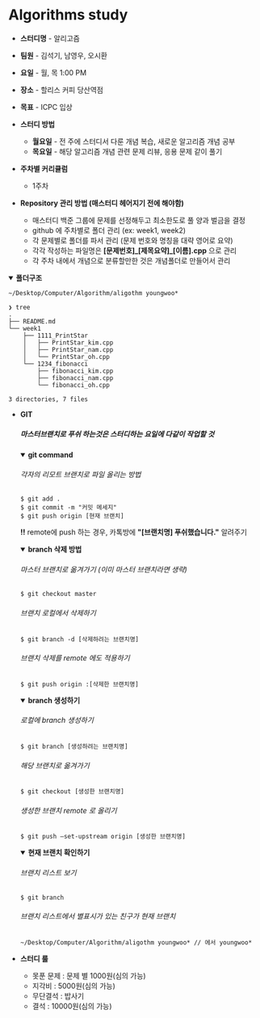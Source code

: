 <h1> Algorithms study</h1>

-	**스터디명** - 알리고즘

-	**팀원** - 김석기, 남영우, 오시환

-	**요일** - 월, 목 1:00 PM

-	**장소** - 할리스 커피 당산역점

-	**목표** - ICPC 입상

-	**스터디 방법**

	-	**월요일** - 전 주에 스터디서 다룬 개념 복습, 새로운 알고리즘 개념 공부
	-	**목요일** - 해당 알고리즘 개념 관련 문제 리뷰, 응용 문제 같이 풀기

-	**주차별 커리큘럼**

	-	1주차

-	**Repository 관리 방법 (매스터디 헤어지기 전에 해야함)**

	-	매스터디 백준 그룹에 문제를 선정해두고 최소한도로 풀 양과 벌금을 결정
	-	github 에 주차별로 폴더 관리 (ex: week1, week2)
	-	각 문제별로 폴더를 파서 관리 (문제 번호와 명칭을 대략 영어로 요약)
	-	각각 작성하는 파일명은 **[문제번호]\_[제목요약]\_[이름].cpp** 으로 관리
	-	각 주차 내에서 개념으로 분류할만한 것은 개념폴더로 만들어서 관리  

<details open><summary><b>폴더구조</b></summary>

```
~/Desktop/Computer/Algorithm/aligothm youngwoo*

❯ tree
.
├── README.md
└── week1
    ├── 1111_PrintStar
    │   ├── PrintStar_kim.cpp
    │   ├── PrintStar_nam.cpp
    │   └── PrintStar_oh.cpp
    └── 1234_fibonacci
        ├── fibonacci_kim.cpp
        ├── fibonacci_nam.cpp
        └── fibonacci_oh.cpp

3 directories, 7 files
```

</details>

-	<b>GIT</b>

	##### 마스터브랜치로 푸쉬 하는것은 스터디하는 요일에 다같이 작업할 것

	<details open><summary><b>git command</b></summary>

	###### 각자의 리모트 브랜치로 파일 올리는 방법

	```
	$ git add .
	$ git commit -m "커밋 메세지"
	$ git push origin [현재 브랜치]
	```

	**!!** remote에 push 하는 경우, 카톡방에 **"[브랜치명] 푸쉬했습니다."** 알려주기</details>

	<details open><summary><b>branch 삭제 방법</b></summary>

	###### 마스터 브랜치로 옮겨가기 (이미 마스터 브랜치라면 생략)

	```
	$ git checkout master
	```

	###### 브랜치 로컬에서 삭제하기

	```
	$ git branch -d [삭제하려는 브랜치명]
	```

	###### 브랜치 삭제를 remote 에도 적용하기

	```
	$ git push origin :[삭제한 브랜치명]
	```

	</details>

	<details open><summary><b>branch 생성하기</b></summary>

	###### 로컬에 branch 생성하기

	```
	$ git branch [생성하려는 브랜치명]
	```

	###### 해당 브랜치로 옮겨가기

	```
	$ git checkout [생성한 브랜치명]
	```

	###### 생성한 브랜치 remote 로 올리기

	```
	$ git push —set-upstream origin [생성한 브랜치명]
	```

	</details>

	<details open><summary><b>현재 브랜치 확인하기</b></summary>

	###### 브랜치 리스트 보기

	```
	$ git branch
	```

	###### 브랜치 리스트에서 별표시가 있는 친구가 현재 브랜치

	```
	~/Desktop/Computer/Algorithm/aligothm youngwoo* // 에서 youngwoo*
	```

	</details>

-	**스터디 룰**

	-	못푼 문제 : 문제 별 1000원(심의 가능)
	-	지각비 : 5000원(심의 가능)
	-	무단결석 : 밥사기
	-	결석 : 10000원(심의 가능)
